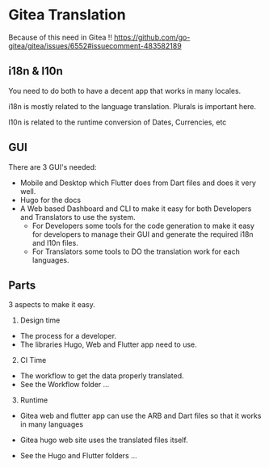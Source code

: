 # Gitea Translation


Because of this need in Gitea !!
https://github.com/go-gitea/gitea/issues/6552#issuecomment-483582189

## i18n & l10n

You need to do both to have a decent app that works in many locales.

i18n is mostly related to the language translation. Plurals is important here.

l10n is related to the runtime conversion of Dates, Currencies, etc

## GUI

There are 3 GUI's needed:

- Mobile and Desktop which Flutter does from Dart files and does it very well.
- Hugo for the docs
- A Web based Dashboard and CLI to make it easy for both Developers and Translators to use the system.
	- For Developers some tools for the code generation to make it easy for developers to manage their GUI and generate the required i18n and l10n files.
	- For Translators some tools to DO the translation work for each languages.

## Parts

3 aspects to make it easy.

1. Design time
- The process for a developer.
- The libraries Hugo, Web and Flutter app need to use.

2. CI Time

- The workflow to get the data properly translated.
- See the Workflow folder ...

3. Runtime

- Gitea web and flutter app can use the ARB and Dart files so that it works in many languages
- Gitea hugo web site uses the translated files itself.

- See the Hugo and Flutter folders ...


